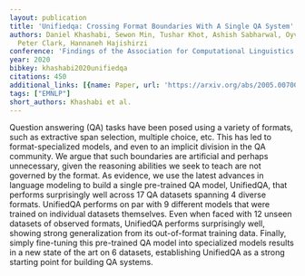 ```yaml
---
layout: publication
title: 'Unifiedqa: Crossing Format Boundaries With A Single QA System'
authors: Daniel Khashabi, Sewon Min, Tushar Khot, Ashish Sabharwal, Oyvind Tafjord,
  Peter Clark, Hannaneh Hajishirzi
conference: 'Findings of the Association for Computational Linguistics: EMNLP 2020'
year: 2020
bibkey: khashabi2020unifiedqa
citations: 450
additional_links: [{name: Paper, url: 'https://arxiv.org/abs/2005.00700'}]
tags: ["EMNLP"]
short_authors: Khashabi et al.
---
```

Question answering (QA) tasks have been posed using a variety of formats,
such as extractive span selection, multiple choice, etc. This has led to
format-specialized models, and even to an implicit division in the QA
community. We argue that such boundaries are artificial and perhaps
unnecessary, given the reasoning abilities we seek to teach are not governed by
the format. As evidence, we use the latest advances in language modeling to
build a single pre-trained QA model, UnifiedQA, that performs surprisingly well
across 17 QA datasets spanning 4 diverse formats. UnifiedQA performs on par
with 9 different models that were trained on individual datasets themselves.
Even when faced with 12 unseen datasets of observed formats, UnifiedQA performs
surprisingly well, showing strong generalization from its out-of-format
training data. Finally, simply fine-tuning this pre-trained QA model into
specialized models results in a new state of the art on 6 datasets,
establishing UnifiedQA as a strong starting point for building QA systems.